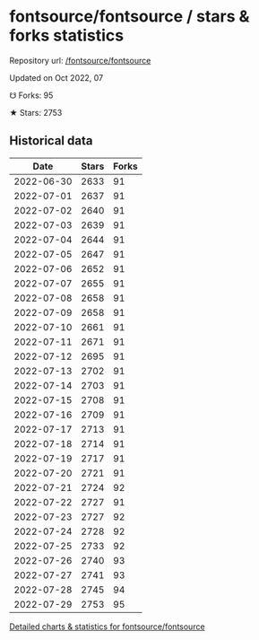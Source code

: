# fontsource/fontsource / stars & forks statistics

Repository url: [/fontsource/fontsource](https://github.com/fontsource/fontsource)

Updated on Oct 2022, 07

☋ Forks: 95

★ Stars: 2753

## Historical data
| Date | Stars | Forks |
|------|-------|-------|
| 2022-06-30 | 2633 | 91 | 
| 2022-07-01 | 2637 | 91 | 
| 2022-07-02 | 2640 | 91 | 
| 2022-07-03 | 2639 | 91 | 
| 2022-07-04 | 2644 | 91 | 
| 2022-07-05 | 2647 | 91 | 
| 2022-07-06 | 2652 | 91 | 
| 2022-07-07 | 2655 | 91 | 
| 2022-07-08 | 2658 | 91 | 
| 2022-07-09 | 2658 | 91 | 
| 2022-07-10 | 2661 | 91 | 
| 2022-07-11 | 2671 | 91 | 
| 2022-07-12 | 2695 | 91 | 
| 2022-07-13 | 2702 | 91 | 
| 2022-07-14 | 2703 | 91 | 
| 2022-07-15 | 2708 | 91 | 
| 2022-07-16 | 2709 | 91 | 
| 2022-07-17 | 2713 | 91 | 
| 2022-07-18 | 2714 | 91 | 
| 2022-07-19 | 2717 | 91 | 
| 2022-07-20 | 2721 | 91 | 
| 2022-07-21 | 2724 | 92 | 
| 2022-07-22 | 2727 | 91 | 
| 2022-07-23 | 2727 | 92 | 
| 2022-07-24 | 2728 | 92 | 
| 2022-07-25 | 2733 | 92 | 
| 2022-07-26 | 2740 | 93 | 
| 2022-07-27 | 2741 | 93 | 
| 2022-07-28 | 2745 | 94 | 
| 2022-07-29 | 2753 | 95 | 


[Detailed charts & statistics for fontsource/fontsource](https://reviewgithub.com/rep/fontsource/fontsource)
